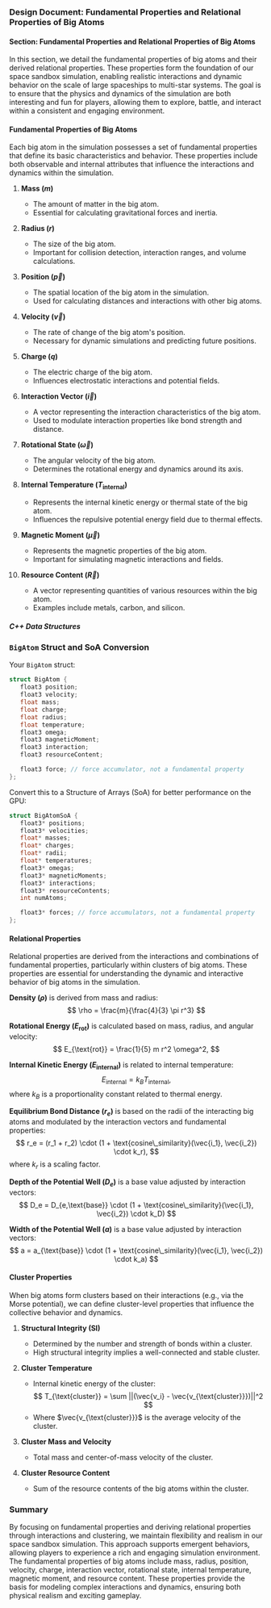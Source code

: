 ### Design Document: Fundamental Properties and Relational Properties of Big Atoms

#### Section: Fundamental Properties and Relational Properties of Big Atoms

In this section, we detail the fundamental properties of big atoms and their derived relational properties. These properties form the foundation of our space sandbox simulation, enabling realistic interactions and dynamic behavior on the scale of large spaceships to multi-star systems. The goal is to ensure that the physics and dynamics of the simulation are both interesting and fun for players, allowing them to explore, battle, and interact within a consistent and engaging environment.

#### Fundamental Properties of Big Atoms

Each big atom in the simulation possesses a set of fundamental properties that define its basic characteristics and behavior. These properties include both observable and internal attributes that influence the interactions and dynamics within the simulation.

1. **Mass ($m$)**
   - The amount of matter in the big atom.
   - Essential for calculating gravitational forces and inertia.

2. **Radius ($r$)**
   - The size of the big atom.
   - Important for collision detection, interaction ranges, and volume calculations.

3. **Position ($\vec{p}$)**
   - The spatial location of the big atom in the simulation.
   - Used for calculating distances and interactions with other big atoms.

4. **Velocity ($\vec{v}$)**
   - The rate of change of the big atom's position.
   - Necessary for dynamic simulations and predicting future positions.

5. **Charge ($q$)**
   - The electric charge of the big atom.
   - Influences electrostatic interactions and potential fields.

6. **Interaction Vector ($\vec{i}$)**
   - A vector representing the interaction characteristics of the big atom.
   - Used to modulate interaction properties like bond strength and distance.

7. **Rotational State ($\vec{\omega}$)**
   - The angular velocity of the big atom.
   - Determines the rotational energy and dynamics around its axis.

8. **Internal Temperature ($T_{\text{internal}}$)**
   - Represents the internal kinetic energy or thermal state of the big atom.
   - Influences the repulsive potential energy field due to thermal effects.

9. **Magnetic Moment ($\vec{\mu}$)**
   - Represents the magnetic properties of the big atom.
   - Important for simulating magnetic interactions and fields.

10. **Resource Content ($\vec{R}$)**
    - A vector representing quantities of various resources within the big atom.
    - Examples include metals, carbon, and silicon.


##### C++ Data Structures

### `BigAtom` Struct and SoA Conversion

Your `BigAtom` struct:
```cpp
struct BigAtom {
   float3 position;
   float3 velocity;
   float mass;
   float charge;
   float radius;
   float temperature;
   float3 omega;
   float3 magneticMoment;
   float3 interaction;
   float3 resourceContent;

   float3 force; // force accumulator, not a fundamental property
};
```

Convert this to a Structure of Arrays (SoA) for better performance on the GPU:
```cpp
struct BigAtomSoA {
   float3* positions;
   float3* velocities;
   float* masses;
   float* charges;
   float* radii;
   float* temperatures;
   float3* omegas;
   float3* magneticMoments;
   float3* interactions;
   float3* resourceContents;
   int numAtoms;

   float3* forces; // force accumulators, not a fundamental property
};
```

#### Relational Properties

Relational properties are derived from the interactions and combinations of fundamental properties, particularly within clusters of big atoms. These properties are essential for understanding the dynamic and interactive behavior of big atoms in the simulation.

**Density ($\rho$)** is derived from mass and radius:
$$
\rho = \frac{m}{\frac{4}{3} \pi r^3}
$$

**Rotational Energy ($E_{\text{rot}}$)** is calculated based on mass, radius, and angular velocity:
$$
E_{\text{rot}} = \frac{1}{5} m r^2 \omega^2,
$$

**Internal Kinetic Energy ($E_{\text{internal}}$)** is related to internal temperature:
$$
E_{\text{internal}} = k_B T_{\text{internal}},
$$
where $k_B$ is a proportionality constant related to thermal energy.

**Equilibrium Bond Distance ($r_e$)** is based on the radii of the interacting big atoms and modulated by the interaction vectors and fundamental properties:
$$
r_e = (r_1 + r_2) \cdot (1 + \text{cosine\_similarity}(\vec{i_1}, \vec{i_2}) \cdot k_r),
$$
where $k_r$ is a scaling factor.

**Depth of the Potential Well ($D_e$)** is a base value adjusted by interaction vectors:
$$
D_e = D_{e,\text{base}} \cdot (1 + \text{cosine\_similarity}(\vec{i_1}, \vec{i_2}) \cdot k_D)
$$

**Width of the Potential Well ($a$)** is a base value adjusted by interaction vectors:
$$
a = a_{\text{base}} \cdot (1 + \text{cosine\_similarity}(\vec{i_1}, \vec{i_2}) \cdot k_a)
$$

#### Cluster Properties

When big atoms form clusters based on their interactions (e.g., via the Morse potential), we can define cluster-level properties that influence the collective behavior and dynamics.

1. **Structural Integrity (SI)**
   - Determined by the number and strength of bonds within a cluster.
   - High structural integrity implies a well-connected and stable cluster.

2. **Cluster Temperature**
   - Internal kinetic energy of the cluster:
     $$
     T_{\text{cluster}} = \sum ||(\vec{v_i} - \vec{v_{\text{cluster}}})||^2
     $$
   - Where $\vec{v_{\text{cluster}}}$ is the average velocity of the cluster.

3. **Cluster Mass and Velocity**
   - Total mass and center-of-mass velocity of the cluster.

4. **Cluster Resource Content**
   - Sum of the resource contents of the big atoms within the cluster.

### Summary

By focusing on fundamental properties and deriving relational properties through interactions and clustering, we maintain flexibility and realism in our space sandbox simulation. This approach supports emergent behaviors, allowing players to experience a rich and engaging simulation environment. The fundamental properties of big atoms include mass, radius, position, velocity, charge, interaction vector, rotational state, internal temperature, magnetic moment, and resource content. These properties provide the basis for modeling complex interactions and dynamics, ensuring both physical realism and exciting gameplay.
